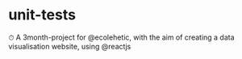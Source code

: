 # unit-tests
⏱ A 3month-project for @ecolehetic, with the aim of creating a data visualisation website, using @reactjs
